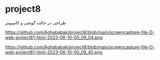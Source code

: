 # project8
طراحی در حالت گوشی و کامپیوتر


https://github.com/Aghababak/project8/blob/main/screencapture-file-D-web-project81-html-2023-06-10-00_09_04.png


https://github.com/Aghababak/project8/blob/main/screencapture-file-D-web-project81-html-2023-06-10-00_09_40.png
